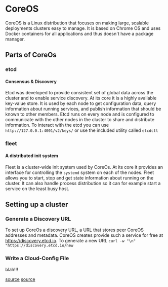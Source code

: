 # CoreOS

CoreOS is a Linux distribution that focuses on making large, scalable deployments clusters easy to manage. It is based on Chrome OS and uses Docker containers for all applications and thus doesn't have a package manager.

## Parts of CoreOs
### etcd 
#### Consensus & Discovery
Etcd was developed to provide consistent set of global data across the cluster and to enable service discovery. At its core it is a highly available key-value store. It is used by each node to get configuration data, query information about running services, and publish information that should be known to other members. Etcd runs on every node and is configured to communicate with the other nodes in the cluster to share and distribute information. To interact with the etcd you can use `http://127.0.0.1:4001/v2/keys/` or use the included utility called `etcdctl`

### fleet
#### A distributed init system
Fleet is a cluster-wide init system used by CoreOs. At its core it provides an interface for controlling the `systemd` system on each of the nodes. Fleet allows you to start, stop and get state information about running on the cluster. It can also handle process distribution so it can for example start a service on the least busy host.


## Setting up a cluster

### Generate a Discovery URL
To set up CoreOs a discovery URL, a URL that stores peer CoreOS addresses and metadata. CoreOS creates provide such a service for free at https://discovery.etcd.io. To generate a new URL `curl -w "\n" "https://discovery.etcd.io/new`

### Write a Cloud-Config File
blah!!!

[source](https://www.digitalocean.com/community/tutorials/an-introduction-to-coreos-system-components)
[source](https://coreos.com)